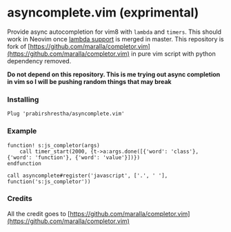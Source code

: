 asyncomplete.vim (exprimental)
==============================

Provide async autocompletion for vim8 with `lambda` and `timers`.
This should work in Neovim once [lambda support](https://github.com/neovim/neovim/pull/5771) is merged in master.
This repository is fork of [https://github.com/maralla/completor.vim](https://github.com/maralla/completor.vim) in pure vim script with python dependency removed.

**Do not depend on this repository. This is me trying out async completion in vim so I will be pushing random things that may break**

### Installing

```viml
Plug 'prabirshrestha/asyncomplete.vim'
```

### Example

```viml
function! s:js_completor(args)
    call timer_start(2000, {t->a:args.done([{'word': 'class'}, {'word': 'function'}, {'word': 'value'}])})
endfunction

call asyncomplete#register('javascript', ['.', ' '], function('s:js_completor'))
```

### Credits
All the credit goes to [https://github.com/maralla/completor.vim](https://github.com/maralla/completor.vim)
